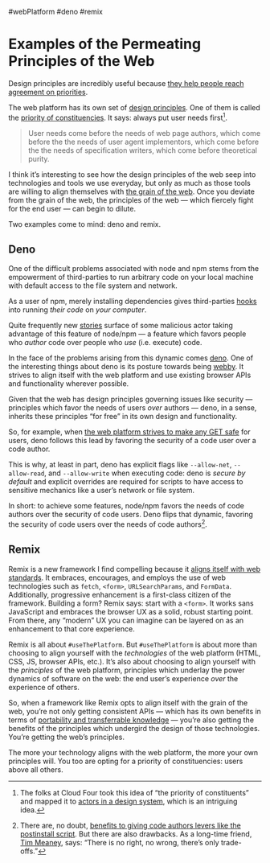 #webPlatform #deno #remix

# Examples of the Permeating Principles of the Web

Design principles are incredibly useful because [they help people reach agreement on priorities](https://adactio.com/journal/11620).

The web platform has its own set of [design principles](https://www.w3.org/TR/design-principles/#priority-of-constituencies). One of them is called the [priority of constituencies](https://www.w3.org/TR/design-principles/#priority-of-constituencies). It says: always put user needs first[^1].

> User needs come before the needs of web page authors, which come before the the needs of user agent implementors, which come before the the needs of specification writers, which come before theoretical purity. 

I think it’s interesting to see how the design principles of the web seep into technologies and tools we use everyday, but only as much as those tools are willing to align themselves with [the grain of the web](https://frankchimero.com/blog/2015/the-webs-grain/). Once you deviate from the grain of the web, the principles of the web — which fiercely fight for the end user — can begin to dilute.

Two examples come to mind: deno and remix.

## Deno

One of the difficult problems associated with node and npm stems from the empowerment of third-parties to run arbitrary code on your local machine with default access to the file system and network.

As a user of npm, merely installing dependencies gives third-parties [hooks](https://docs.npmjs.com/cli/v8/using-npm/scripts) into running _their code_ on _your computer_.

Quite frequently new [stories](https://www.bleepingcomputer.com/news/security/big-sabotage-famous-npm-package-deletes-files-to-protest-ukraine-war/) surface of some malicious actor taking advantage of this feature of node/npm — a feature which favors people who _author_ code over people who _use_ (i.e. execute) code.

In the face of the problems arising from this dynamic comes [deno](https://deno.land). One of the interesting things about deno is its posture towards being [webby](https://blog.jim-nielsen.com/2021/deno-is-webby/). It strives to align itself with the web platform and use existing browser APIs and functionality wherever possible.

Given that the web has design principles governing issues like security — principles which favor the needs of users _over_ authors — deno, in a sense, inherits these principles “for free” in its own design and functionality.

So, for example, when [the web platform strives to make any GET safe](https://www.w3.org/TR/design-principles/#safe-to-browse) for users, deno follows this lead by favoring the security of a code user over a code author.

This is why, at least in part, deno has explicit flags like `--allow-net`, `--allow-read`, and `--allow-write` when executing code: deno is _secure by default_ and explicit overrides are required for scripts to have access to sensitive mechanics like a user’s network or file system.

In short: to achieve some features, node/npm favors the needs of code authors over the security of code users. Deno flips that dynamic, favoring the security of code users over the needs of code authors[^2].

## Remix

Remix is a new framework I find compelling because it [aligns itself with web standards](https://remix.run/blog/seed-funding-for-remix#web-standards-modern-ux). It embraces, encourages, and employs the use of web technologies such as `fetch`, `<form>`, `URLSearchParams`, and `FormData`. Additionally, progressive enhancement is a first-class citizen of the framework. Building a form? Remix says: start with a `<form>`. It works sans JavaScript and embraces the browser UX as a solid, robust starting point. From there, any “modern” UX you can imagine can be layered on as an enhancement to that core experience.

Remix is all about `#useThePlatform`. But `#useThePlatform` is about more than choosing to align yourself with the _technologies_ of the web platform (HTML, CSS, JS, browser APIs, etc.). It’s also about choosing to align yourself with the _principles_ of the web platform, principles which underlay the power dynamics of software on the web: the end user’s experience _over_ the experience of others.

So, when a framework like Remix opts to align itself with the grain of the web, you’re not only getting consistent APIs — which has its own benefits in terms of [portability and transferrable knowledge](https://remix.run/blog/not-another-framework) — you’re also getting the benefits of the principles which undergird the design of those technologies. You’re getting the web’s principles. 

The more your technology aligns with the web platform, the more your own principles will. You too are opting for a priority of constituencies: users above all others.

[^1]: The folks at Cloud Four took this idea of “the priority of constituents” and mapped it to [actors in a design system](https://cloudfour.com/thinks/the-design-system-priority-of-constituencies/), which is an intriguing idea.
[^2]: There are, no doubt, [benefits to giving code authors levers like the postinstall script](https://blog.jim-nielsen.com/2018/installing-and-building-an-npm-package-from-github/). But there are also drawbacks. As a long-time friend, [Tim Meaney](https://twitter.com/timothymeaney), says: “There is no right, no wrong, there’s only trade-offs.”
